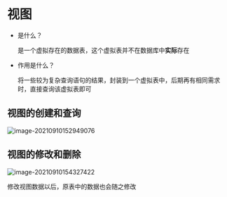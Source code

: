 # 视图

- 是什么？

  是一个虚拟存在的数据表，这个虚拟表并不在数据库中**实际**存在

- 作用是什么？

  将一些较为复杂查询语句的结果，封装到一个虚拟表中，后期再有相同需求时，直接查询该虚拟表即可

## 视图的创建和查询

![image-20210910152949076](/home/monica/.config/Typora/typora-user-images/image-20210910152949076.png)

## 视图的修改和删除

![image-20210910154327422](/home/monica/.config/Typora/typora-user-images/image-20210910154327422.png)

修改视图数据以后，原表中的数据也会随之修改

